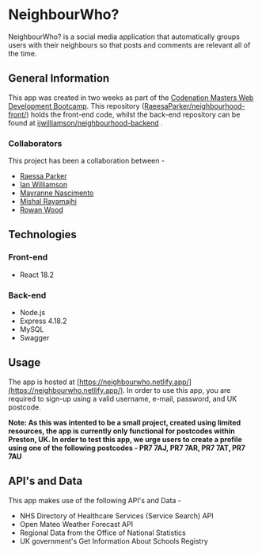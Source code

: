 # NeighbourWho? 

NeighbourWho? is a social media application that automatically groups users with their neighbours so that posts and comments are relevant all of the time.

## General Information
This app was created in two weeks as part of the [Codenation Masters Web Development Bootcamp](https://wearecodenation.com/2022/04/25/master-coding/).
This repository ([RaeesaParker/neighbourhood-front/](https://github.com/RaeesaParker/neighbourhood-front/)) holds the front-end code, whilst the back-end repository can be found at [ijwilliamson/neighbourhood-backend](https://github.com/ijwilliamson/neighbourhood-backend/) . 

### Collaborators 
This project has been a collaboration between -
- [Raessa Parker](https://github.com/RaeesaParker/)
- [Ian Williamson](https://github.com/ijwilliamson/)
- [Mayranne Nascimento](https://github.com/heydut)
- [Mishal Rayamajhi](https://github.com/Mishal12)
- [Rowan Wood](https://github.com/mrdiamonddirt/)

## Technologies

### Front-end
- React 18.2 

### Back-end 
- Node.js
- Express 4.18.2
- MySQL 
- Swagger

## Usage
The app is hosted at [https://neighbourwho.netlify.app/](https://neighbourwho.netlify.app/). 
In order to use this app, you are required to sign-up using a valid username, e-mail, password, and UK postcode. 

**Note: As this was intented to be a small project, created using limited resources, the app is currently only functional for postcodes within Preston, UK. In order to test this app, we urge users to create a profile using one of the following postcodes - PR7 7AJ, PR7 7AR, PR7 7AT, PR7 7AU**


## API's and Data 
This app makes use of the following API's and Data -
- NHS Directory of Healthcare Services (Service Search) API
- Open Mateo Weather Forecast API 
- Regional Data from the Office of National Statistics
- UK government's Get Information About Schools Registry




